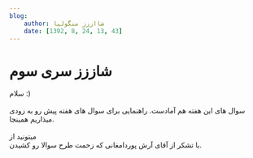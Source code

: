 ```yaml
---
blog:
    author: شااززز منگولیا
    date: [1392, 8, 24, 13, 43]
---
```

# شاززز سری سوم

<div class="cnt">
سلام :)<br/><br/>سوال های این هفته هم آمادست. راهنمایی برای سوال های هفته پیش رو به زودی میذاریم همینجا.<br/><br/>میتونید از<br/>با تشکر از آقای آرش پوردامغانی که زحمت طرح سوالا رو کشیدن.<br/><p></p>
</div>
